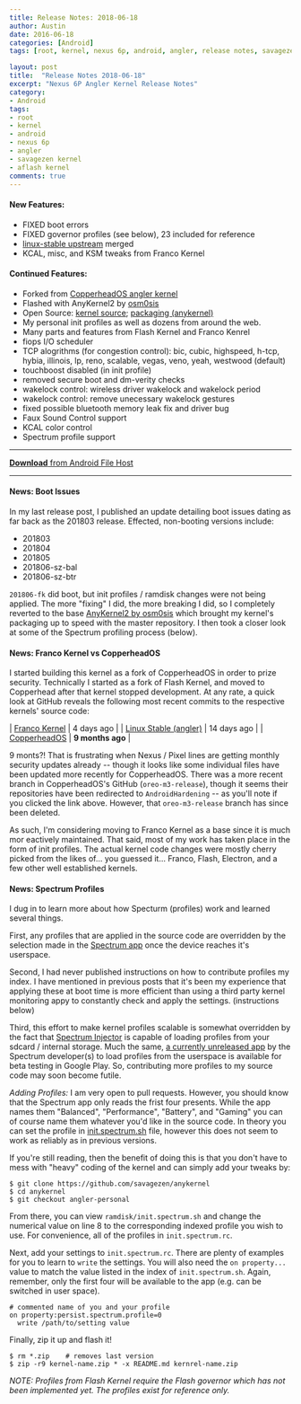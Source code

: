 ```yaml
---
title: Release Notes: 2018-06-18
author: Austin
date: 2016-06-18
categories: [Android]
tags: [root, kernel, nexus 6p, android, angler, release notes, savagezen kernel]

layout: post
title:  "Release Notes 2018-06-18"
excerpt: "Nexus 6P Angler Kernel Release Notes"
category:
- Android
tags:
- root
- kernel
- android
- nexus 6p
- angler
- savagezen kernel
- aflash kernel
comments: true
---
```


#### New Features:

- FIXED boot errors
- FIXED governor profiles (see below), 23 included for reference
- [linux-stable upstream](https://github.com/android-linux-stable/angler) merged
- KCAL, misc, and KSM tweaks from Franco Kernel

#### Continued Features:

- Forked from [CopperheadOS angler kernel](https://github.com/AndroidHardening/kernel_huawei_angler)
- Flashed with AnyKernel2 by [osm0sis](https://github.com/osm0sis/AnyKernel2)
- Open Source:  [kernel source](https://github.com/savagezen/kernel_huawei_angler/tree/oreo-m3-personal); [packaging (anykernel)](https://github.com/savagezen/anykernel/tree/angler-personal)
- My personal init profiles as well as dozens from around the web.
- Many parts and features from Flash Kernel and Franco Kenrel
- fiops I/O scheduler
- TCP alogrithms (for congestion control):  bic, cubic, highspeed, h-tcp, hybia, illinois, lp, reno, scalable, vegas, veno, yeah, westwood (default)
- touchboost disabled (in init profile)
- removed secure boot and dm-verity checks
- wakelock control:  wireless driver wakelock and wakelock period
- wakelock control: remove unecessary wakelock gestures
- fixed possible bluetooth memory leak fix and driver bug
- Faux Sound Control support
- KCAL color control
- Spectrum profile support

----

[**Download** from Android File Host](https://androidfilehost.com/?fid=746163614322275717)

----

#### News:  Boot Issues

In my last release post, I published an update detailing boot issues dating as far back as the 201803 release.  Effected, non-booting versions include:

- 201803
- 201804
- 201805
- 201806-sz-bal
- 201806-sz-btr

```201806-fk``` did boot, but init profiles / ramdisk changes were not being applied.  The more "fixing" I did, the more breaking I did, so I completely reverted to the base [AnyKernel2 by osm0sis](https://github.com/osm0sis/AnyKernel2) which brought my kernel's packaging up to speed with the master repository. I then took a closer look at some of the Spectrum profiling process (below).

#### News:  Franco Kernel vs CopperheadOS

I started building this kernel as a fork of CopperheadOS in order to prize security.  Technically I started as a fork of Flash Kernel, and moved to Copperhead after that kernel stopped development.  At any rate, a quick look at GitHub reveals the following most recent commits to the respective kernels' source code:

| [Franco Kernel](https://github.com/franciscofranco/angler) | 4 days ago |
| [Linux Stable (angler)](https://github.com/android-linux-stable/angler) | 14 days ago |
| [CopperheadOS](https://github.com/AndroidHardening/kernel_huawei_angler) | **9 months ago** |

9 monts?!  That is frustrating when Nexus / Pixel lines are getting monthly security updates already -- though it looks like some individual files have been updated more recently for CopperheadOS.  There was a more recent branch in CopperheadOS's GitHub (```oreo-m3-release```), though it seems their repositories have been redirected to ```AndroidHardening``` -- as you'll note if you clicked the link above.  However, that ```oreo-m3-release``` branch has since been deleted.

As such, I'm considering moving to Franco Kernel as a base since it is much mor eactively maintained.  That said, most of my work has taken place in the form of init profiles.  The actual kernel code changes were mostly cherry picked from the likes of... you guessed it... Franco, Flash, Electron, and a few other well established kernels.

#### News:  Spectrum Profiles

I dug in to learn more about how Specturm (profiles) work and learned several things.

First, any profiles that are applied in the source code are overridden by the selection made in the [Spectrum app](https://play.google.com/store/apps/details?id=org.frap129.spectrum) once the device reaches it's userspace.

Second, I had never published instructions on how to contribute profiles my index.  I have mentioned in previous posts that it's been my experience that applying these at boot time is more efficient than using a third party kernel monitoring appy to constantly check and apply the settings.  (instructions below)

Third, this effort to make kernel profiles scalable is somewhat overridden by the fact that [Spectrum Injector](https://forum.xda-developers.com/android/apps-games/app-spectrum-kernel-manager-users-t3601542) is capable of loading profiles from your sdcard / internal storage.  Much the same, [a currently unreleased app](https://play.google.com/store/apps/details?id=org.frap129.kernelprofiler) by the Spectrum developer(s) to load profiles from the userspace is available for beta testing in Google Play.  So, contributing more profiles to my source code may soon become futile.

*Adding Profiles:*  I am very open to pull requests.  However, you should know that the Spectrum app only reads the frist four presents.  While the app names them "Balanced", "Performance", "Battery", and "Gaming" you can of course name them whatever you'd like in the source code.  In theory you can set the profile in [init.spectrum.sh](https://github.com/savagezen/anykernel/blob/angler-personal/ramdisk/init.spectrum.sh) file, however this does not seem to work as reliably as in previous versions.

If you're still reading, then the benefit of doing this is that you don't have to mess with "heavy" coding of the kernel and can simply add your tweaks by:

```
$ git clone https://github.com/savagezen/anykernel
$ cd anykernel
$ git checkout angler-personal
```

From there, you can view ```ramdisk/init.spectrum.sh``` and change the numerical value on line 8 to the corresponding indexed profile you wish to use.  For convenience, all of the profiles in ```init.spectrum.rc```.

Next, add your settings to ```init.spectrum.rc```.  There are plenty of examples for you to learn to ```write``` the settings.  You will also need the ```on property...``` value to match the value listed in the index of ```init.spectrum.sh```.  Again, remember, only the first four will be available to the app (e.g. can be switched in user space).

```
# commented name of you and your profile
on property:persist.spectrum.profile=0
  write /path/to/setting value
```

Finally, zip it up and flash it!

```
$ rm *.zip    # removes last version
$ zip -r9 kernel-name.zip * -x README.md kernrel-name.zip
```

*NOTE: Profiles from Flash Kernel require the Flash governor which has not been implemented yet.  The profiles exist for reference only.*
